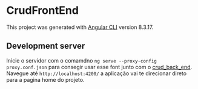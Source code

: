 # CrudFrontEnd

This project was generated with [Angular CLI](https://github.com/angular/angular-cli) version 8.3.17.

## Development server


Inicie o servidor com o comamdno `ng serve --proxy-config proxy.conf.json` para consegir usar esse font junto com o [crud_back_end](https://github.com/danieltedev/crud_back_end). Navegue até `http://localhost:4200/` a aplicação vai te direcionar direto para a pagina home do projeto.
